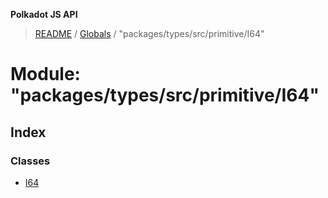 **Polkadot JS API**

> [README](../README.md) / [Globals](../globals.md) / "packages/types/src/primitive/I64"

# Module: "packages/types/src/primitive/I64"

## Index

### Classes

* [I64](../classes/_packages_types_src_primitive_i64_.i64.md)
